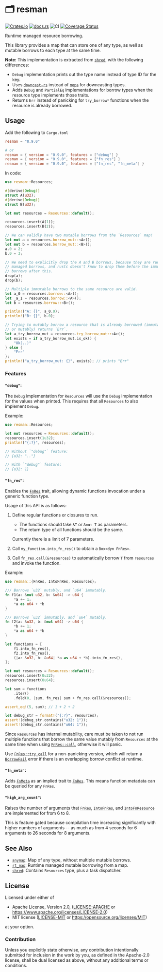 # 🗂️ resman

[![Crates.io](https://img.shields.io/crates/v/resman.svg)](https://crates.io/crates/resman)
[![docs.rs](https://img.shields.io/docsrs/resman)](https://docs.rs/resman)
![CI](https://github.com/azriel91/resman/workflows/CI/badge.svg)
[![Coverage Status](https://codecov.io/gh/azriel91/resman/branch/main/graph/badge.svg)](https://codecov.io/gh/azriel91/resman)

Runtime managed resource borrowing.

This library provides a map that can store one of any type, as well as
mutable borrows to each type at the same time.

**Note:** This implementation is extracted from [`shred`], with the
following differences:

* `Debug` implementation prints out the type name instead of type ID for the
  key.
* Uses [`downcast-rs`] instead of [`mopa`] for downcasting types.
* Adds `Debug` and `PartialEq` implementations for borrow types when the
  resource type implements those traits.
* Returns `Err` instead of panicking for `try_borrow*` functions when the
  resource is already borrowed.

## Usage

Add the following to `Cargo.toml`

```toml
resman = "0.9.0"

# or
resman = { version = "0.9.0", features = ["debug"] }
resman = { version = "0.9.0", features = ["fn_res"] }
resman = { version = "0.9.0", features = ["fn_res", "fn_meta"] }
```

In code:

```rust
use resman::Resources;

#[derive(Debug)]
struct A(u32);
#[derive(Debug)]
struct B(u32);

let mut resources = Resources::default();

resources.insert(A(1));
resources.insert(B(2));

// We can validly have two mutable borrows from the `Resources` map!
let mut a = resources.borrow_mut::<A>();
let mut b = resources.borrow_mut::<B>();
a.0 = 2;
b.0 = 3;

// We need to explicitly drop the A and B borrows, because they are runtime
// managed borrows, and rustc doesn't know to drop them before the immutable
// borrows after this.
drop(a);
drop(b);

// Multiple immutable borrows to the same resource are valid.
let a_0 = resources.borrow::<A>();
let _a_1 = resources.borrow::<A>();
let b = resources.borrow::<B>();

println!("A: {}", a_0.0);
println!("B: {}", b.0);

// Trying to mutably borrow a resource that is already borrowed (immutably
// or mutably) returns `Err`.
let a_try_borrow_mut = resources.try_borrow_mut::<A>();
let exists = if a_try_borrow_mut.is_ok() {
    "Ok(..)"
} else {
    "Err"
};
println!("a_try_borrow_mut: {}", exists); // prints "Err"
```

### Features

#### `"debug"`:

The `Debug` implementation for `Resources` will use the `Debug`
implementation for the values when printed. This requires that all
`Resources` to also implement `Debug`.

Example:

```rust
use resman::Resources;

let mut resources = Resources::default();
resources.insert(1u32);
println!("{:?}", resources);

// Without `"debug"` feature:
// {u32: ".."}

// With `"debug"` feature:
// {u32: 1}
```

#### `"fn_res"`:

Enables the [`FnRes`] trait, allowing dynamic functions invocation under a
generic function type.

Usage of this API is as follows:

1. Define regular functions or closures to run.

    - The functions should take `&T` or `&mut T` as parameters.
    - The return type of all functions should be the same.

    Currently there is a limit of 7 parameters.

2. Call `my_function.into_fn_res()` to obtain a `Box<dyn FnRes>`.
3. Call `fn_res.call(&resources)` to automatically borrow `T` from
   `resources` and invoke the function.

Example:

```rust
use resman::{FnRes, IntoFnRes, Resources};

/// Borrows `u32` mutably, and `u64` immutably.
fn f1(a: &mut u32, b: &u64) -> u64 {
    *a += 1;
    *a as u64 + *b
}

/// Borrows `u32` immutably, and `u64` mutably.
fn f2(a: &u32, b: &mut u64) -> u64 {
    *b += 1;
    *a as u64 + *b
}

let functions = [
    f1.into_fn_res(),
    f2.into_fn_res(),
    (|a: &u32, b: &u64| *a as u64 + *b).into_fn_res(),
];

let mut resources = Resources::default();
resources.insert(0u32);
resources.insert(0u64);

let sum = functions
    .iter()
    .fold(0, |sum, fn_res| sum + fn_res.call(&resources));

assert_eq!(5, sum); // 1 + 2 + 2

let debug_str = format!("{:?}", resources);
assert!(debug_str.contains("u32: 1"));
assert!(debug_str.contains("u64: 1"));
```

Since `Resources` has internal mutability, care must be taken to not run
multiple functions that borrow the same value mutably from `Resources` at
the same time when using [`FnRes::call`], otherwise it will panic.

Use [`FnRes::try_call`] for a non-panicking version, which will return a
[`BorrowFail`] error if there is an overlapping borrow conflict at runtime.

#### `"fn_meta"`:

Adds [`FnMeta`] as an implied trait to [`FnRes`]. This means function metadata can be queried for any `FnRes`.

#### `"high_arg_count"`:

Raises the number of arguments that [`FnRes`], [`IntoFnRes`], and
[`IntoFnResource`] are implemented for from 6 to 8.

This is feature gated because compilation time increasing significantly with
higher numbers of arguments -- as much as from 4 seconds for 6 arguments
to 26 seconds for 8 arguments.


## See Also

* [`anymap`]: Map of any type, without multiple mutable borrows.
* [`rt_map`]: Runtime managed mutable borrowing from a map.
* [`shred`]: Contains `Resources` type, plus a task dispatcher.

[`anymap`]: https://github.com/chris-morgan/anymap
[`downcast-rs`]: https://github.com/marcianx/downcast-rs
[`mopa`]: https://github.com/chris-morgan/mopa
[`rt_map`]: https://github.com/azriel91/rt_map
[`shred`]: https://github.com/amethyst/shred

## License

Licensed under either of

* Apache License, Version 2.0, ([LICENSE-APACHE] or <https://www.apache.org/licenses/LICENSE-2.0>)
* MIT license ([LICENSE-MIT] or <https://opensource.org/licenses/MIT>)

at your option.

### Contribution

Unless you explicitly state otherwise, any contribution intentionally submitted for inclusion in the work by you, as defined in the Apache-2.0 license, shall be dual licensed as above, without any additional terms or conditions.

[LICENSE-APACHE]: LICENSE-APACHE
[LICENSE-MIT]: LICENSE-MIT

[`BorrowFail`]: https://docs.rs/resman/latest/resman/enum.BorrowFail.html
[`FnMeta`]: https://docs.rs/fn_meta/latest/fn_meta/trait.FnMeta.html
[`IntoFnRes`]: https://docs.rs/resman/latest/resman/trait.IntoFnRes.html
[`IntoFnResource`]: https://docs.rs/resman/latest/resman/trait.IntoFnResource.html
[`FnRes`]: https://docs.rs/resman/latest/resman/trait.FnRes.html
[`FnRes::call`]: https://docs.rs/resman/latest/resman/trait.FnRes.html#tymethod.call
[`FnRes::try_call`]: https://docs.rs/resman/latest/resman/trait.FnRes.html#tymethod.try_call